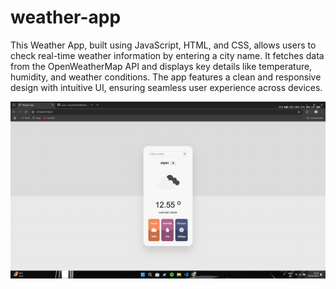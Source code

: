 # weather-app

This Weather App, built using JavaScript, HTML, and CSS, allows users to check real-time weather information by entering a city name. It fetches data from the OpenWeatherMap API and displays key details like temperature, humidity, and weather conditions. The app features a clean and responsive design with intuitive UI, ensuring seamless user experience across devices.


![image alt](https://github.com/SenpaiOGrd/Weather-app/blob/de717feb16164eddeed6377b402e074c4d4d2d94/Screenshot%20(2).png)

